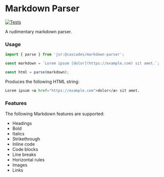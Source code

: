 # Markdown Parser

[![Tests](https://github.com/Cascades-CSS/Markdown-Parser/actions/workflows/deno-test.yml/badge.svg)](https://github.com/Cascades-CSS/Markdown-Parser/actions/workflows/deno-test.yml)

A rudimentary markdown parser.


### Usage

```ts
import { parse } from 'jsr:@cascades/markdown-parser';

const markdown = `Lorem ipsum [dolor](https://example.com) sit amet.`;

const html = parse(markdown);
```

Produces the following HTML string:

```html
Lorem ipsum <a href="https://example.com">dolor</a> sit amet.
```


### Features

The following Markdown features are supported:
- Headings
- Bold
- Italics
- Strikethrough
- Inline code
- Code blocks
- Line breaks
- Horizontal rules
- Images
- Links
